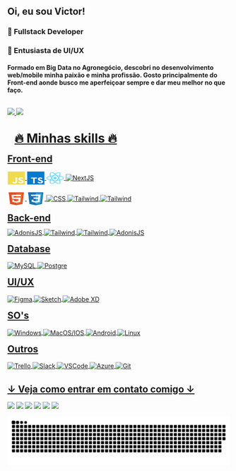 ## Oi, eu sou Victor!
### 💖 Fullstack Developer
### 🏹 Entusiasta de UI/UX
#### Formado em Big Data no Agronegócio, descobri no desenvolvimento web/mobile minha paixão e minha profissão. Gosto principalmente do Front-end aonde busco me aperfeiçoar sempre e dar meu melhor no que faço.


<div style="margin-top: 32px">
  <a href="https://github.com/victorrcamargo">
  <img height="180em" src="https://github-readme-stats.vercel.app/api?username=victorrcamargo&show_icons=true&theme=merko&include_all_commits=true&count_private=true"/>
  <img height="180em" src="https://github-readme-stats.vercel.app/api/top-langs/?username=victorrcamargo&layout=compact&langs_count=7&theme=merko"/>
</div>
<div style="display: inline_block"><br>
  <h1 style="margin: 16px">🔥 Minhas skills 🔥</h1>

  <h2 style="margin-bottom: 16px; margin-top: 16px">Front-end</h2>
  <img align="center" alt="Js" height="30" width="40" src="https://raw.githubusercontent.com/devicons/devicon/master/icons/javascript/javascript-plain.svg">
  <img align="center" alt="Ts" height="30" width="40" src="https://raw.githubusercontent.com/devicons/devicon/master/icons/typescript/typescript-plain.svg">
  <img align="center" alt="React" height="30" width="40" src="https://raw.githubusercontent.com/devicons/devicon/master/icons/react/react-original.svg">
  <img align="center" alt="NextJS" height="30" width="40" src="https://cdn.jsdelivr.net/gh/devicons/devicon/icons/nextjs/nextjs-original.svg" /><br><br>
  <img align="center" alt="HTML" height="30" width="40" src="https://raw.githubusercontent.com/devicons/devicon/master/icons/html5/html5-original.svg">
  <img align="center" alt="CSS" height="30" width="40" src="https://raw.githubusercontent.com/devicons/devicon/master/icons/css3/css3-original.svg">
  <img align="center" alt="CSS" height="30" width="40" src="https://cdn.jsdelivr.net/gh/devicons/devicon/icons/sass/sass-original.svg" />
  <img align="center" alt="Tailwind" height="30" width="40" src="https://cdn.jsdelivr.net/gh/devicons/devicon/icons/tailwindcss/tailwindcss-plain.svg" />
<img align="center" alt="Tailwind" height="30" width="40" src="https://cdn.jsdelivr.net/gh/devicons/devicon/icons/materialui/materialui-original.svg" />
          
          

  <h2 style="margin-bottom: 10px; margin-top: 16px"> Back-end </h2>
 <img align="center" alt="AdonisJS" height="60" src="https://cdn.jsdelivr.net/gh/devicons/devicon/icons/nodejs/nodejs-original-wordmark.svg" />       
  <img align="center" alt="Tailwind" height="30" width="40" src="https://cdn.jsdelivr.net/gh/devicons/devicon/icons/nestjs/nestjs-plain.svg" />
<img align="center" alt="Tailwind" height="40" width="40" src="https://cdn.jsdelivr.net/gh/devicons/devicon/icons/graphql/graphql-plain-wordmark.svg" />      
  <img align="center" alt="AdonisJS" height="30" width="40" src="https://cdn.jsdelivr.net/gh/devicons/devicon/icons/adonisjs/adonisjs-original.svg" /> 
          

 <h2 style="margin-bottom: 16px; margin-top: 16px"> Database </h2>
 <img align="center" alt="MySQL" height="30" width="40" src="https://cdn.jsdelivr.net/gh/devicons/devicon/icons/mysql/mysql-original.svg" />
 <img align="center" alt="Postgre" height="30" width="40" src="https://cdn.jsdelivr.net/gh/devicons/devicon/icons/postgresql/postgresql-plain.svg" />
          

 <h2 style="margin-bottom: 16px; margin-top: 16px"> UI/UX </h2>
 <img align="center" alt="Figma" height="30" width="40" src="https://cdn.jsdelivr.net/gh/devicons/devicon/icons/figma/figma-original.svg" />
 <img align="center" alt="Sketch" height="30" width="40" src="https://cdn.jsdelivr.net/gh/devicons/devicon/icons/sketch/sketch-original.svg" />
<img  align="center" alt="Adobe XD" height="30" width="40" src="https://cdn.jsdelivr.net/gh/devicons/devicon/icons/xd/xd-plain.svg" />

 <h2 style="margin-bottom: 16px; margin-top: 16px"> SO's </h2>

<img align="center" alt="Windows" height="30" width="40" src="https://cdn.jsdelivr.net/gh/devicons/devicon/icons/windows8/windows8-original.svg" />        
<img align="center" alt="MacOS/IOS" height="30" width="40" src="https://cdn.jsdelivr.net/gh/devicons/devicon/icons/apple/apple-original.svg" />
<img align="center" alt="Android" height="30" width="40" src="https://cdn.jsdelivr.net/gh/devicons/devicon/icons/android/android-plain-wordmark.svg" />
<img align="center" alt="Linux" height="30" width="40" src="https://cdn.jsdelivr.net/gh/devicons/devicon/icons/linux/linux-original.svg" />        
          

 <h2 style="margin-bottom: 16px; margin-top: 16px"> Outros </h2>
 <img align="center" alt="Trello" height="30" width="40" src="https://cdn.jsdelivr.net/gh/devicons/devicon/icons/trello/trello-plain.svg" />
 <img align="center" alt="Slack" height="30" width="40" src="https://cdn.jsdelivr.net/gh/devicons/devicon/icons/slack/slack-original.svg" />
<img align="center" alt="VSCode" height="30" width="40" src="https://cdn.jsdelivr.net/gh/devicons/devicon/icons/vscode/vscode-original.svg" />
<img align="center" alt="Azure" height="30" width="40" src="https://cdn.jsdelivr.net/gh/devicons/devicon/icons/azure/azure-original.svg" />
<img align="center" alt="Git" height="30" width="40" src="https://cdn.jsdelivr.net/gh/devicons/devicon/icons/git/git-original.svg" />
</div>
  
  ##
 
<div style="margin-top: 32px"> 
    <h2 style="margin-bottom: 16px">↓ Veja como entrar em contato comigo ↓</h2>
  <a href="https://www.instagram.com/viturcm" target="_blank"><img src="https://img.shields.io/badge/-Instagram-%23E4405F?style=for-the-badge&logo=instagram&logoColor=white" target="_blank"></a>
 	<a href="https://www.facebook.com/victorrcamargo97" target="_blank"><img src="https://img.shields.io/badge/Facebook-1877F2?style=for-the-badge&logo=facebook&logoColor=white" target="_blank"></a>
 <a href="https://discord.gg/jjtfDphk3U" target="_blank"><img src="https://img.shields.io/badge/Discord-7289DA?style=for-the-badge&logo=discord&logoColor=white" target="_blank"></a> 
  <a href = "mailto:victorrcamargo@gmail.com"><img src="https://img.shields.io/badge/-Gmail-%23333?style=for-the-badge&logo=gmail&logoColor=white" target="_blank"></a>
  <a href="https://www.linkedin.com/in/victorrcamargo/" target="_blank"><img src="https://img.shields.io/badge/-LinkedIn-%230077B5?style=for-the-badge&logo=linkedin&logoColor=white" target="_blank"></a> 
  <a href="https://api.whatsapp.com/send?1=pt_BR&phone=+55 14 98173-2967" target="_blank"><img src="https://img.shields.io/badge/WhatsApp-25D366?style=for-the-badge&logo=whatsapp&logoColor=white" target="_blank"></a> 
 
  ![Snake animation](https://github.com/victorrcamargo/victorrcamargo/blob/output/github-contribution-grid-snake.svg)
 
</div>